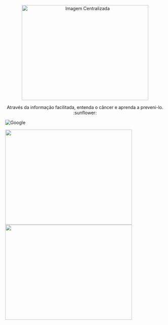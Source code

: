 <p align="center">
  <img src="https://github.com/user-attachments/assets/09e51909-f9d8-46fe-970f-c69dd07d2869" width="400" height="300" alt="Imagem Centralizada">
</p>

<p align="center">
  Através da informação facilitada, entenda o câncer e aprenda a preveni-lo. :sunflower:
</p>

![Google](https://img.shields.io/badge/google-4285F4?style=for-the-badge&logo=google&logoColor=white)


<img src="https://github.com/PedroHLcordeiro/Flaseman/assets/96852030/faa08319-1122-4a7e-8fb8-77cc9136b569" width="400" height="300">
<img src="https://github.com/PedroHLcordeiro/Flaseman/assets/96852030/01ac6891-f220-4481-835e-d89183fbfd76" width="400" height="300">
